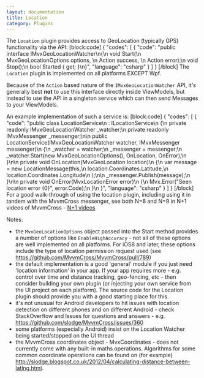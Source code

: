 ```yaml
---
layout: documentation
title: Location
category: Plugins
---
```

The `Location` plugin provides access to GeoLocation (typically GPS) functionality via the API:
[block:code]
{
  "codes": [
    {
      "code": "public interface IMvxGeoLocationWatcher\n{\n  void Start(\n    MvxGeoLocationOptions options, \n    Action<MvxGeoLocation> success, \n    Action<MvxLocationError> error);\n  void Stop();\n  bool Started { get; }\n}",
      "language": "csharp"
    }
  ]
}
[/block]
The `Location` plugin is implemented on all platforms EXCEPT Wpf.

Because of the `Action` based nature of the `IMvxGeoLocationWatcher` API, it's generally best **not** to use this interface directly inside ViewModels, but instead to use the API in a singleton service which can then send Messages to your ViewModels.

An example implementation of such a service is:
[block:code]
{
  "codes": [
    {
      "code": "public class LocationService\n  : ILocationService\n  {\n    private readonly IMvxGeoLocationWatcher _watcher;\n    private readonly IMvxMessenger _messenger;\n\n    public LocationService(IMvxGeoLocationWatcher watcher, IMvxMessenger messenger)\n    {\n      _watcher = watcher;\n      _messenger = messenger;\n      _watcher.Start(new MvxGeoLocationOptions(), OnLocation, OnError);\n    }\n\n    private void OnLocation(MvxGeoLocation location)\n    {\n      var message = new LocationMessage(this,\n                                        location.Coordinates.Latitude,\n                                        location.Coordinates.Longitude\n                                       );\n\n      _messenger.Publish(message);\n    }\n\n    private void OnError(MvxLocationError error)\n    {\n      Mvx.Error(\"Seen location error {0}\", error.Code);\n    }\n  }",
      "language": "csharp"
    }
  ]
}
[/block]
For a good walk-through of using the location plugin, including using it in tandem with the MvvmCross messenger, see both N=8 and N=9 in N+1 videos of MvvmCross - [N+1 videos](https://github.com/slodge/MvvmCross/wiki/N-1-Videos-Of-MvvmCross)

Notes:

- the `MvxGeoLocationOptions` object passed into the Start method provides a number of options like `EnableHighAccuracy` - not all of these options are well implemented on all platforms. For iOS8 and later, these options include the type of location permission request used (see https://github.com/MvvmCross/MvvmCross/pull/789)
- the default implementation is a good 'general' module if you just need 'location information' in your app. If your app requires more - e.g. control over time and distance tracking, geo-fencing, etc - then consider building your own plugin (or injecting your own service from the UI project on each platform). The source code for the Location plugin should provide you with a good starting place for this.
- it's not unusual for Android developers to hit issues with location detection on different phones and on different Android - check StackOverflow and Issues for questions and answers - e.g. https://github.com/slodge/MvvmCross/issues/360
- some platforms (especially Android) insist on the Location Watcher being started/stopped on the UI thread
- the MvvmCross coordinates object - MvxCoordinates - does not currently come with any built-in maths operations. Algorithms for some common coordinate operations can be found on (for example) http://slodge.blogspot.co.uk/2012/04/calculating-distance-between-latlng.html.